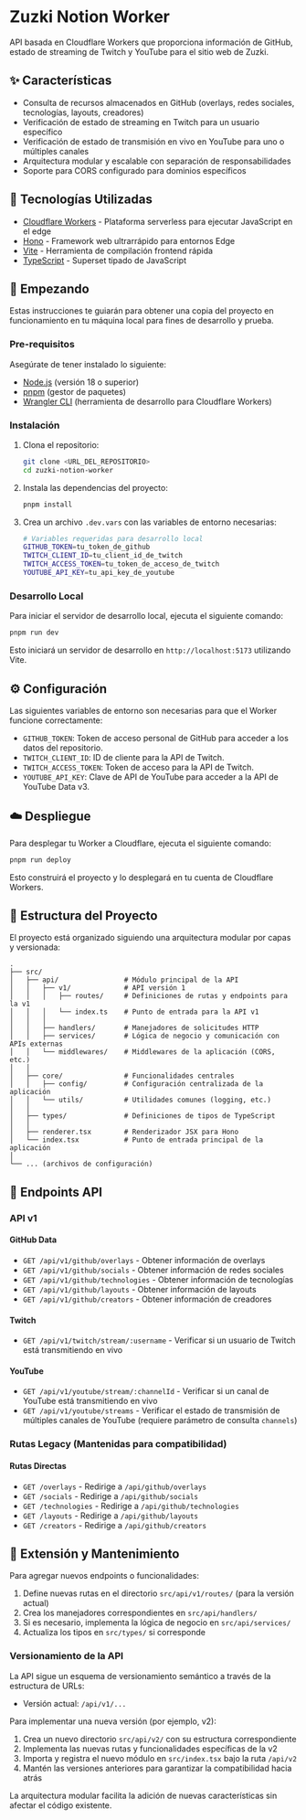 # Zuzki Notion Worker

API basada en Cloudflare Workers que proporciona información de GitHub, estado de streaming de Twitch y YouTube para el sitio web de Zuzki.

## ✨ Características

*   Consulta de recursos almacenados en GitHub (overlays, redes sociales, tecnologías, layouts, creadores)
*   Verificación de estado de streaming en Twitch para un usuario específico
*   Verificación de estado de transmisión en vivo en YouTube para uno o múltiples canales
*   Arquitectura modular y escalable con separación de responsabilidades
*   Soporte para CORS configurado para dominios específicos

## 🚀 Tecnologías Utilizadas

*   [Cloudflare Workers](https://workers.cloudflare.com/) - Plataforma serverless para ejecutar JavaScript en el edge
*   [Hono](https://hono.dev/) - Framework web ultrarrápido para entornos Edge
*   [Vite](https://vitejs.dev/) - Herramienta de compilación frontend rápida
*   [TypeScript](https://www.typescriptlang.org/) - Superset tipado de JavaScript

## 🏁 Empezando

Estas instrucciones te guiarán para obtener una copia del proyecto en funcionamiento en tu máquina local para fines de desarrollo y prueba.

### Pre-requisitos

Asegúrate de tener instalado lo siguiente:

*   [Node.js](https://nodejs.org/) (versión 18 o superior)
*   [pnpm](https://pnpm.io/) (gestor de paquetes)
*   [Wrangler CLI](https://developers.cloudflare.com/workers/wrangler/get-started/) (herramienta de desarrollo para Cloudflare Workers)

### Instalación

1.  Clona el repositorio:
    ```bash
    git clone <URL_DEL_REPOSITORIO>
    cd zuzki-notion-worker
    ```

2.  Instala las dependencias del proyecto:
    ```bash
    pnpm install
    ```

3.  Crea un archivo `.dev.vars` con las variables de entorno necesarias:
    ```bash
    # Variables requeridas para desarrollo local
    GITHUB_TOKEN=tu_token_de_github
    TWITCH_CLIENT_ID=tu_client_id_de_twitch
    TWITCH_ACCESS_TOKEN=tu_token_de_acceso_de_twitch
    YOUTUBE_API_KEY=tu_api_key_de_youtube
    ```

### Desarrollo Local

Para iniciar el servidor de desarrollo local, ejecuta el siguiente comando:

```bash
pnpm run dev
```

Esto iniciará un servidor de desarrollo en `http://localhost:5173` utilizando Vite.

## ⚙️ Configuración

Las siguientes variables de entorno son necesarias para que el Worker funcione correctamente:

* `GITHUB_TOKEN`: Token de acceso personal de GitHub para acceder a los datos del repositorio.
* `TWITCH_CLIENT_ID`: ID de cliente para la API de Twitch.
* `TWITCH_ACCESS_TOKEN`: Token de acceso para la API de Twitch.
* `YOUTUBE_API_KEY`: Clave de API de YouTube para acceder a la API de YouTube Data v3.

## ☁️ Despliegue

Para desplegar tu Worker a Cloudflare, ejecuta el siguiente comando:

```bash
pnpm run deploy
```

Esto construirá el proyecto y lo desplegará en tu cuenta de Cloudflare Workers.

## 📁 Estructura del Proyecto

El proyecto está organizado siguiendo una arquitectura modular por capas y versionada:

```
.
├── src/
│   ├── api/                # Módulo principal de la API
│   │   ├── v1/             # API versión 1
│   │   │   ├── routes/     # Definiciones de rutas y endpoints para la v1
│   │   │   └── index.ts    # Punto de entrada para la API v1
│   │   │
│   │   ├── handlers/       # Manejadores de solicitudes HTTP
│   │   ├── services/       # Lógica de negocio y comunicación con APIs externas
│   │   └── middlewares/    # Middlewares de la aplicación (CORS, etc.)
│   │
│   ├── core/               # Funcionalidades centrales
│   │   ├── config/         # Configuración centralizada de la aplicación
│   │   └── utils/          # Utilidades comunes (logging, etc.)
│   │
│   ├── types/              # Definiciones de tipos de TypeScript
│   │
│   ├── renderer.tsx        # Renderizador JSX para Hono
│   └── index.tsx           # Punto de entrada principal de la aplicación
│
└── ... (archivos de configuración)
```

## 📝 Endpoints API

### API v1

#### GitHub Data

* `GET /api/v1/github/overlays` - Obtener información de overlays
* `GET /api/v1/github/socials` - Obtener información de redes sociales
* `GET /api/v1/github/technologies` - Obtener información de tecnologías
* `GET /api/v1/github/layouts` - Obtener información de layouts
* `GET /api/v1/github/creators` - Obtener información de creadores

#### Twitch

* `GET /api/v1/twitch/stream/:username` - Verificar si un usuario de Twitch está transmitiendo en vivo

#### YouTube

* `GET /api/v1/youtube/stream/:channelId` - Verificar si un canal de YouTube está transmitiendo en vivo
* `GET /api/v1/youtube/streams` - Verificar el estado de transmisión de múltiples canales de YouTube (requiere parámetro de consulta `channels`)

### Rutas Legacy (Mantenidas para compatibilidad)

#### Rutas Directas

* `GET /overlays` - Redirige a `/api/github/overlays`
* `GET /socials` - Redirige a `/api/github/socials`
* `GET /technologies` - Redirige a `/api/github/technologies`
* `GET /layouts` - Redirige a `/api/github/layouts`
* `GET /creators` - Redirige a `/api/github/creators`

## 🧩 Extensión y Mantenimiento

Para agregar nuevos endpoints o funcionalidades:

1. Define nuevas rutas en el directorio `src/api/v1/routes/` (para la versión actual)
2. Crea los manejadores correspondientes en `src/api/handlers/`
3. Si es necesario, implementa la lógica de negocio en `src/api/services/`
4. Actualiza los tipos en `src/types/` si corresponde

### Versionamiento de la API

La API sigue un esquema de versionamiento semántico a través de la estructura de URLs:

- Versión actual: `/api/v1/...`

Para implementar una nueva versión (por ejemplo, v2):

1. Crea un nuevo directorio `src/api/v2/` con su estructura correspondiente
2. Implementa las nuevas rutas y funcionalidades específicas de la v2
3. Importa y registra el nuevo módulo en `src/index.tsx` bajo la ruta `/api/v2`
4. Mantén las versiones anteriores para garantizar la compatibilidad hacia atrás

La arquitectura modular facilita la adición de nuevas características sin afectar el código existente.
